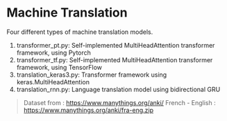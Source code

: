 # Machine Translation
Four different types of machine translation models.

1. transformer_pt.py: Self-implemented MultiHeadAttention transformer framework, using Pytorch
1. transformer_tf.py: Self-implemented MultiHeadAttention transformer framework, using TensorFlow
1. translation_keras3.py: Transformer framework using keras.MultiHeadAttention
1. translation_rnn.py: Language translation model using bidirectional GRU

> Dataset from : https://www.manythings.org/anki/
> French - English : https://www.manythings.org/anki/fra-eng.zip
